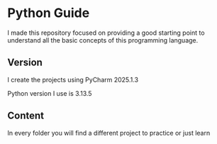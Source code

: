 # Python Guide
I made this repository focused on providing a good starting point to understand all 
the basic concepts of this programming language.

## Version
I create the projects using PyCharm 2025.1.3

Python version I use is 3.13.5

## Content
In every folder you will find a different project to practice or just learn
